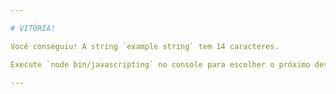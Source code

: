 ```yaml
---

# VITÓRIA!

Você conseguiu! A string `example string` tem 14 caracteres.

Execute `node bin/javascripting` no console para escolher o próximo desafio.

---
```

